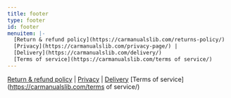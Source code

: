 ```yaml
---
title: footer
type: footer
id: footer
menuitem: |-
  [Return & refund policy](https://carmanualslib.com/returns-policy/) | 
  [Privacy](https://carmanualslib.com/privacy-page/) | 
  [Delivery](https://carmanualslib.com/delivery/)
  [Terms of service](https://carmanualslib.com/terms of service/)
---
```


[Return & refund policy](https://carmanualslib.com/returns-policy/) | 
[Privacy](https://carmanualslib.com/privacy-page/) | 
[Delivery](https://carmanualslib.com/delivery/)
[Terms of service](https://carmanualslib.com/terms of service/)